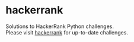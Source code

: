 # hackerrank
Solutions to HackerRank Python challenges.  
Please visit [hackerrank](https://www.hackerrank.com) for up-to-date challenges.
